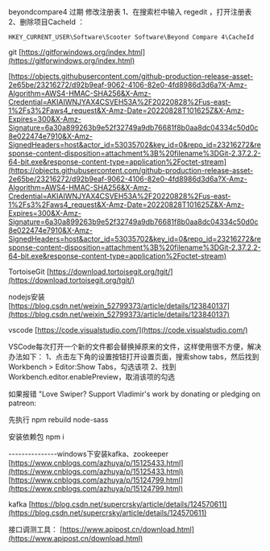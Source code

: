 beyondcompare4 过期
修改注册表
1、在搜索栏中输入 regedit ，打开注册表
2、删除项目CacheId ：
```
HKEY_CURRENT_USER\Software\Scooter Software\Beyond Compare 4\CacheId
```

git
[https://gitforwindows.org/index.html](https://gitforwindows.org/index.html)

[https://objects.githubusercontent.com/github-production-release-asset-2e65be/23216272/d92b9eaf-9062-4106-82e0-4fd8986d3d6a?X-Amz-Algorithm=AWS4-HMAC-SHA256&X-Amz-Credential=AKIAIWNJYAX4CSVEH53A%2F20220828%2Fus-east-1%2Fs3%2Faws4_request&X-Amz-Date=20220828T101625Z&X-Amz-Expires=300&X-Amz-Signature=6a30a899263b9e52f32749a9db76681f8b0aa8dc04334c50d0c8e022474e7910&X-Amz-SignedHeaders=host&actor_id=53035702&key_id=0&repo_id=23216272&response-content-disposition=attachment%3B%20filename%3DGit-2.37.2.2-64-bit.exe&response-content-type=application%2Foctet-stream](https://objects.githubusercontent.com/github-production-release-asset-2e65be/23216272/d92b9eaf-9062-4106-82e0-4fd8986d3d6a?X-Amz-Algorithm=AWS4-HMAC-SHA256&X-Amz-Credential=AKIAIWNJYAX4CSVEH53A%2F20220828%2Fus-east-1%2Fs3%2Faws4_request&X-Amz-Date=20220828T101625Z&X-Amz-Expires=300&X-Amz-Signature=6a30a899263b9e52f32749a9db76681f8b0aa8dc04334c50d0c8e022474e7910&X-Amz-SignedHeaders=host&actor_id=53035702&key_id=0&repo_id=23216272&response-content-disposition=attachment%3B%20filename%3DGit-2.37.2.2-64-bit.exe&response-content-type=application%2Foctet-stream)


TortoiseGit
[https://download.tortoisegit.org/tgit/](https://download.tortoisegit.org/tgit/)

nodejs安装
[https://blog.csdn.net/weixin_52799373/article/details/123840137](https://blog.csdn.net/weixin_52799373/article/details/123840137)

vscode
[https://code.visualstudio.com/](https://code.visualstudio.com/)

VSCode每次打开一个新的文件都会替换掉原来的文件，这样使用很不方便，解决办法如下：
1、点击左下角的设置按钮打开设置页面，搜索show tabs，然后找到Workbench > Editor:Show Tabs，勾选该项
2、找到Workbench.editor.enablePreview，取消该项的勾选

如果报错
"Love Swiper? Support Vladimir's work by donating or pledging on patreon:

先执行
npm rebuild node-sass

安装依赖包
npm i

---------------windows下安装kafka、zookeeper
[https://www.cnblogs.com/azhuya/p/15125433.html](https://www.cnblogs.com/azhuya/p/15125433.html)
[https://www.cnblogs.com/azhuya/p/15124799.html](https://www.cnblogs.com/azhuya/p/15124799.html)

kafka
[https://blog.csdn.net/supercrsky/article/details/124570611](https://blog.csdn.net/supercrsky/article/details/124570611)

接口调测工具：
[https://www.apipost.cn/download.html](https://www.apipost.cn/download.html)


